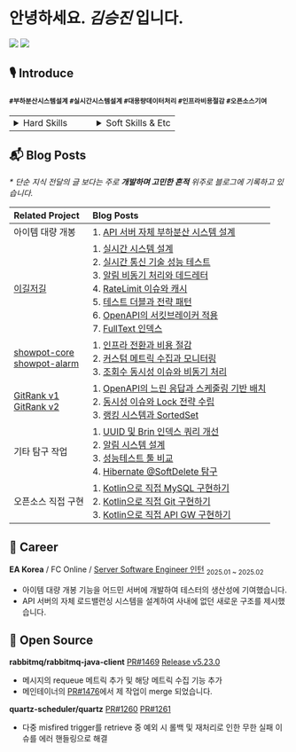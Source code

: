 # 안녕하세요. _김승진_ 입니다.

[![](https://mazassumnida.wtf/api/mini/generate_badge?boj=ohksj77)](https://solved.ac/ohksj77/)
![](https://hits.sh/github.com/ohksj77.svg?view=today-total&color=58b8e7)

## 🎙️ Introduce
#### `#부하분산시스템설계` `#실시간시스템설계` `#대용량데이터처리` `#인프라비용절감` `#오픈소스기여`

<table style="width:100%; table-layout: fixed;">
  <tr>
    <td style="vertical-align: top; width: 50%;">
      <details>
        <summary>Hard Skills</summary>
        <hr>
        <h4>상황에 맞는 설계로 목표 달성 이상의 가치를 주는 백엔드 엔지니어입니다.</h4>
        <ul>
          <li>대용량 데이터를 인프라 변경없이 처리하고자 API 서버가 부하분산하는 새로운 시스템 설계로 문제를 해결했습니다.</li>
          <li>커넥션 기반 동적 queue를 사용하는 실시간 위치 공유 시스템을 설계해 목표 tps를 상회하는 시스템을 완성했습니다.</li>
        </ul>
        <h4>기존의 불편함을 개선하는 개발에 보람을 느낍니다.</h4>
        <ul>
          <li>트래픽 패턴에 알맞은 인프라 구조로 전환하여 클라우드 비용을 절감한 경험이 있습니다.</li>
          <li>rabbitmq-java-client, quartz 에 기여하며 직접 오픈소스의 문제를 해결했습니다.</li>
        </ul>
      </details>
    </td>
    <td style="vertical-align: top; width: 50%;">
      <details>
        <summary>Soft Skills & Etc</summary>
        <hr>
        <h4>최적의 문제 해결 방법을 찾고자 파고드는 백엔드 엔지니어입니다.</h4>
        <ul>
          <li>단순 문제 해결에 그치지 않고 원인과 과정에 대해 고민하며 더 좋은 결과를 만들기 위해 노력합니다. 대용량의 데이터를 처리하기 위해 여러 단계에 걸쳐 더 나은 방향을 탐구한 결과 인프라 변경 없이 부하를 크게 줄일 수 있었습니다.</li>
        </ul>
        <h4>프로젝트 전반에 관심을 갖고 상황에 맞는 개선을 시도합니다.</h4>
        <ul>
          <li>기존의 것에 의문을 제기하며 더 나은 방향을 고민합니다. 서비스의 클라우드 비용을 낭비하고 있음을 파악해 예상 트래픽 패턴 기반 성능테스트와 함께 구조를 개선하여 인프라 비용을 절감하였습니다.</li>
        </ul>
        <h4>활발히 의견을 내며 적극적으로 개발합니다.</h4>
        <ul>
          <li>동아리 운영진으로서 의문을 제기하며 행사 활성화를 주도적으로 이끌어 동아리 문화를 개선한 경험이 있습니다. 해결해야할 문제가 있을 때 적극적으로 나서며 기여하고자 합니다.</li>
        </ul>
      </details>
    </td>
  </tr>
</table>

## 📬 Blog Posts
_* 단순 지식 전달의 글 보다는 주로 **개발하며 고민한 흔적** 위주로 블로그에 기록하고 있습니다._

| **Related Project** | **Blog Posts** |
|:----|:----|
|아이템 대량 개봉| 1. [API 서버 자체 부하분산 시스템 설계](https://ohksj77.tistory.com/274)|
| [이길저길](https://github.com/HongDam-org/TWTW) | 1. [실시간 시스템 설계](https://ohksj77.tistory.com/252) <br> 2. [실시간 통신 기술 성능 테스트](https://ohksj77.tistory.com/267) <br> 3. [알림 비동기 처리와 데드레터](https://ohksj77.tistory.com/260) <br> 4. [RateLimit 이슈와 캐시](https://ohksj77.tistory.com/261) <br> 5. [테스트 더블과 전략 패턴](https://ohksj77.tistory.com/263) <br> 6. [OpenAPI의 서킷브레이커 적용](https://ohksj77.tistory.com/262) <br> 7. [FullText 인덱스](https://ohksj77.tistory.com/259) |
| [showpot-core](https://github.com/AlreadyTakenSeat/showpot-core-BE) <br> [showpot-alarm](https://github.com/AlreadyTakenSeat/showpot-alarm-BE) | 1. [인프라 전환과 비용 절감](https://ohksj77.tistory.com/270) <br> 2. [커스텀 메트릭 수집과 모니터링](https://ohksj77.tistory.com/272) <br> 3. [조회수 동시성 이슈와 비동기 처리](https://ohksj77.tistory.com/271) |
| [GitRank v1](https://github.com/tukcom2023CD/DragonGuard-JinJin) <br> [GitRank v2](https://github.com/orgs/GitRank-v2/repositories?q=core-service+OR+open-api-worker+OR+alert-worker) | 1. [OpenAPI의 느린 응답과 스케줄링 기반 배치](https://ohksj77.tistory.com/258) <br> 2. [동시성 이슈와 Lock 전략 수립](https://ohksj77.tistory.com/251) <br> 3. [랭킹 시스템과 SortedSet](https://ohksj77.tistory.com/256) |
| 기타 탐구 작업 | 1. [UUID 및 Brin 인덱스 쿼리 개선](https://ohksj77.tistory.com/250) <br> 2. [알림 시스템 설계](https://ohksj77.tistory.com/268) <br> 3. [성능테스트 툴 비교](https://ohksj77.tistory.com/266) <br> 4. [Hibernate @SoftDelete 탐구](https://ohksj77.tistory.com/249) | 
| 오픈소스 직접 구현 | 1. [Kotlin으로 직접 MySQL 구현하기](https://ohksj77.tistory.com/276) <br> 2. [Kotlin으로 직접 Git 구현하기](https://ohksj77.tistory.com/277) <br> 3. [Kotlin으로 직접 API GW 구현하기](https://ohksj77.tistory.com/278) |

## 💼 Career
<strong>EA Korea</strong> / FC Online / <a href="https://blog.naver.com/eakblog/223614659714">Server Software Engineer 인턴</a> <sub>2025.01 ~ 2025.02</sub>

- 아이템 대량 개봉 기능을 어드민 서버에 개발하여 테스터의 생산성에 기여했습니다.
- API 서버의 자체 로드밸런싱 시스템을 설계하여 사내에 없던 새로운 구조를 제시했습니다.

## 📂 Open Source
**rabbitmq/rabbitmq-java-client** [PR#1469](https://github.com/rabbitmq/rabbitmq-java-client/pull/1469) [Release v5.23.0](https://github.com/rabbitmq/rabbitmq-java-client/releases/tag/v5.23.0)
- 메시지의 requeue 메트릭 추가 및 해당 메트릭 수집 기능 추가
- 메인테이너의 [PR#1476](https://github.com/rabbitmq/rabbitmq-java-client/pull/1476)에서 제 작업이 merge 되었습니다.

**quartz-scheduler/quartz** [PR#1260](https://github.com/quartz-scheduler/quartz/pull/1260) [PR#1261](https://github.com/quartz-scheduler/quartz/pull/1261)
- 다중 misfired trigger를 retrieve 중 예외 시 롤백 및 재처리로 인한 무한 실패 이슈를 에러 핸들링으로 해결
